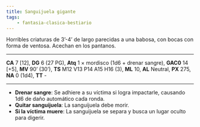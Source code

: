 ```yaml
---
title: Sanguijuela gigante
tags:
    - fantasia-clasica-bestiario
---
```

Horribles criaturas de 3’-4’ de largo parecidas a una babosa, con bocas con forma de ventosa. Acechan en los pantanos.
___
**CA** 7 [12], **DG** 6 (27 PG), **Atq** 1 × mordisco (1d6 + drenar sangre), **GAC0** 14 [+5], **MV** 90’ (30’), **TS** M12 V13 P14 A15 H16 (3), **ML** 10, **AL** Neutral, **PX** 275, **NA** 0 (1d4), **TT** -
___
- **Drenar sangre**: Se adhiere a su víctima si logra impactarle, causando 1d6 de daño automático cada ronda.
- **Quitar sanguijuela**: La sanguijuela debe morir.
- **Si la víctima muere**: La sanguijuela se separa y busca un lugar oculto para digerir.
